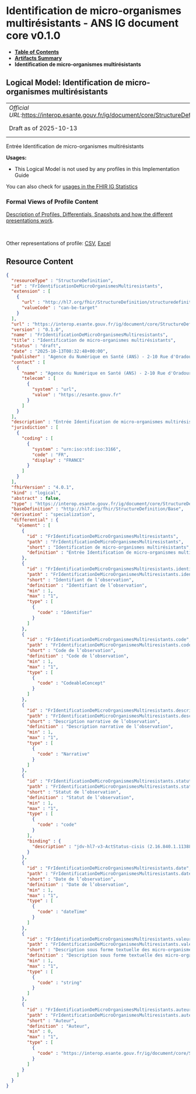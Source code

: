 # Identification de micro-organismes multirésistants - ANS IG document core v0.1.0

* [**Table of Contents**](toc.md)
* [**Artifacts Summary**](artifacts.md)
* **Identification de micro-organismes multirésistants**

## Logical Model: Identification de micro-organismes multirésistants 

| | |
| :--- | :--- |
| *Official URL*:https://interop.esante.gouv.fr/ig/document/core/StructureDefinition/FrIdentificationDeMicroOrganismesMultiresistants | *Version*:0.1.0 |
| Draft as of 2025-10-13 | *Computable Name*:FrIdentificationDeMicroOrganismesMultiresistants |

 
Entrée Identification de micro-organismes multirésistants 

**Usages:**

* This Logical Model is not used by any profiles in this Implementation Guide

You can also check for [usages in the FHIR IG Statistics](https://packages2.fhir.org/xig/ans.document.fr.core|current/StructureDefinition/FrIdentificationDeMicroOrganismesMultiresistants)

### Formal Views of Profile Content

 [Description of Profiles, Differentials, Snapshots and how the different presentations work](http://build.fhir.org/ig/FHIR/ig-guidance/readingIgs.html#structure-definitions). 

 

Other representations of profile: [CSV](StructureDefinition-FrIdentificationDeMicroOrganismesMultiresistants.csv), [Excel](StructureDefinition-FrIdentificationDeMicroOrganismesMultiresistants.xlsx) 



## Resource Content

```json
{
  "resourceType" : "StructureDefinition",
  "id" : "FrIdentificationDeMicroOrganismesMultiresistants",
  "extension" : [
    {
      "url" : "http://hl7.org/fhir/StructureDefinition/structuredefinition-type-characteristics",
      "valueCode" : "can-be-target"
    }
  ],
  "url" : "https://interop.esante.gouv.fr/ig/document/core/StructureDefinition/FrIdentificationDeMicroOrganismesMultiresistants",
  "version" : "0.1.0",
  "name" : "FrIdentificationDeMicroOrganismesMultiresistants",
  "title" : "Identification de micro-organismes multirésistants",
  "status" : "draft",
  "date" : "2025-10-13T08:32:48+00:00",
  "publisher" : "Agence du Numérique en Santé (ANS) - 2-10 Rue d'Oradour-sur-Glane, 75015 Paris",
  "contact" : [
    {
      "name" : "Agence du Numérique en Santé (ANS) - 2-10 Rue d'Oradour-sur-Glane, 75015 Paris",
      "telecom" : [
        {
          "system" : "url",
          "value" : "https://esante.gouv.fr"
        }
      ]
    }
  ],
  "description" : "Entrée Identification de micro-organismes multirésistants",
  "jurisdiction" : [
    {
      "coding" : [
        {
          "system" : "urn:iso:std:iso:3166",
          "code" : "FR",
          "display" : "FRANCE"
        }
      ]
    }
  ],
  "fhirVersion" : "4.0.1",
  "kind" : "logical",
  "abstract" : false,
  "type" : "https://interop.esante.gouv.fr/ig/document/core/StructureDefinition/FrIdentificationDeMicroOrganismesMultiresistants",
  "baseDefinition" : "http://hl7.org/fhir/StructureDefinition/Base",
  "derivation" : "specialization",
  "differential" : {
    "element" : [
      {
        "id" : "FrIdentificationDeMicroOrganismesMultiresistants",
        "path" : "FrIdentificationDeMicroOrganismesMultiresistants",
        "short" : "Identification de micro-organismes multirésistants",
        "definition" : "Entrée Identification de micro-organismes multirésistants"
      },
      {
        "id" : "FrIdentificationDeMicroOrganismesMultiresistants.identifiant",
        "path" : "FrIdentificationDeMicroOrganismesMultiresistants.identifiant",
        "short" : "Identifiant de l’observation",
        "definition" : "Identifiant de l’observation",
        "min" : 1,
        "max" : "1",
        "type" : [
          {
            "code" : "Identifier"
          }
        ]
      },
      {
        "id" : "FrIdentificationDeMicroOrganismesMultiresistants.code",
        "path" : "FrIdentificationDeMicroOrganismesMultiresistants.code",
        "short" : "Code de l’observation",
        "definition" : "Code de l’observation",
        "min" : 1,
        "max" : "1",
        "type" : [
          {
            "code" : "CodeableConcept"
          }
        ]
      },
      {
        "id" : "FrIdentificationDeMicroOrganismesMultiresistants.description",
        "path" : "FrIdentificationDeMicroOrganismesMultiresistants.description",
        "short" : "Description narrative de l’observation",
        "definition" : "Description narrative de l’observation",
        "min" : 1,
        "max" : "1",
        "type" : [
          {
            "code" : "Narrative"
          }
        ]
      },
      {
        "id" : "FrIdentificationDeMicroOrganismesMultiresistants.statut",
        "path" : "FrIdentificationDeMicroOrganismesMultiresistants.statut",
        "short" : "Statut de l’observation",
        "definition" : "Statut de l’observation",
        "min" : 1,
        "max" : "1",
        "type" : [
          {
            "code" : "code"
          }
        ],
        "binding" : {
          "description" : "jdv-hl7-v3-ActStatus-cisis (2.16.840.1.113883.1.11.15933)"
        }
      },
      {
        "id" : "FrIdentificationDeMicroOrganismesMultiresistants.date",
        "path" : "FrIdentificationDeMicroOrganismesMultiresistants.date",
        "short" : "Date de l’observation",
        "definition" : "Date de l’observation",
        "min" : 1,
        "max" : "1",
        "type" : [
          {
            "code" : "dateTime"
          }
        ]
      },
      {
        "id" : "FrIdentificationDeMicroOrganismesMultiresistants.valeur",
        "path" : "FrIdentificationDeMicroOrganismesMultiresistants.valeur",
        "short" : "Description sous forme textuelle des micro-organismes identifiés",
        "definition" : "Description sous forme textuelle des micro-organismes identifiés",
        "min" : 1,
        "max" : "1",
        "type" : [
          {
            "code" : "string"
          }
        ]
      },
      {
        "id" : "FrIdentificationDeMicroOrganismesMultiresistants.auteur",
        "path" : "FrIdentificationDeMicroOrganismesMultiresistants.auteur",
        "short" : "Auteur",
        "definition" : "Auteur",
        "min" : 0,
        "max" : "1",
        "type" : [
          {
            "code" : "https://interop.esante.gouv.fr/ig/document/core/StructureDefinition/Auteur"
          }
        ]
      }
    ]
  }
}

```
